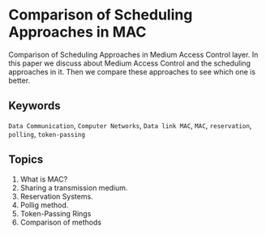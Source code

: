 # Comparison of Scheduling Approaches in MAC

Comparison of Scheduling Approaches in Medium Access Control layer. In this paper
we discuss about Medium Access Control and the scheduling approaches in it. Then
we compare these approaches to see which one is better.

## Keywords

```Data Communication```, ```Computer Networks```, ```Data link MAC```, ```MAC```, ```reservation```, ```polling```,
```token-passing```

## Topics

1. What is MAC?
2. Sharing a transmission medium.
3. Reservation Systems.
4. Pollig method.
5. Token-Passing Rings
6. Comparison of methods
